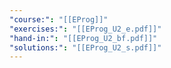 ```yaml
---
"course:": "[[EProg]]"
"exercises:": "[[EProg_U2_e.pdf]]"
"hand-in:": "[[EProg_U2_bf.pdf]]"
"solutions:": "[[EProg_U2_s.pdf]]"
---
```

